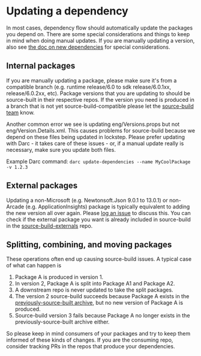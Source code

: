 # Updating a dependency

In most cases, dependency flow should automatically update the packages you
depend on.  There are some special considerations and things to keep in mind
when doing manual updates.  If you are manually updating a version, also see
[the doc on new dependencies](new-dependencies.md) for special considerations.

## Internal packages

If you are manually updating a package, please make sure it's from a compatible
branch (e.g. runtime release/6.0 to sdk release/6.0.1xx, release/6.0.2xx, etc).
Package versions that you are updating to should be source-built in their
respective repos.  If the version you need is produced in a branch that is not
yet source-build-compatible please let the [source-build
team](https://github.com/orgs/dotnet/teams/source-build-internal) know.

Another common error we see is updating eng/Versions.props but not
eng/Version.Details.xml.  This causes problems for source-build because we
depend on these files being updated in lockstep.  Please prefer updating with
Darc - it takes care of these issues - or, if a manual update really is
necessary, make sure you update both files.

Example Darc command: `darc update-dependencies --name MyCoolPackage -v 1.2.3`

## External packages

Updating a non-Microsoft (e.g. Newtonsoft.Json 9.0.1 to 13.0.1) or non-Arcade
(e.g. ApplicationInsights) package is typically equivalent to adding the new
version all over again.  Please [log an
issue](https://github.com/dotnet/source-build/issues/new/choose) to discuss
this.  You can check if the external package you want is already included in
source-build in the
[source-build-externals](https://github.com/dotnet/source-build-externals) repo.

## Splitting, combining, and moving packages

These operations often end up causing source-build issues.  A typical case of
what can happen is

1. Package A is produced in version 1.
1. In version 2, Package A is split into Package A1 and Package A2.
1. A downstream repo is never updated to take the split packages.
1. The version 2 source-build succeeds because Package A exists in the
  [previously-source-built
  archive](build-info.md#Single_version_and_single_RID_build), but no new
  version of Package A is produced.
1. Source-build version 3 fails because Package A no longer exists in the
  previously-source-built archive either.

So please keep in mind consumers of your packages and try to keep them informed
of these kinds of changes.  If you are the consuming repo, consider tracking PRs
in the repos that produce your dependencies.
